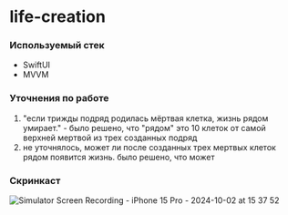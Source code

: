 # life-creation

### Используемый стек

- SwiftUI
- ﻿MVVM

### Уточнения по работе

1) "если трижды подряд родилась мёртвая клетка, жизнь рядом умирает." - было решено, что "рядом" это 10 клеток от самой верхней мертвой из трех созданных подряд
2) не уточнялось, может ли после созданных трех мертвых клеток рядом появится жизнь. было решено, что может

### Скринкаст

![Simulator Screen Recording - iPhone 15 Pro - 2024-10-02 at 15 37 52](https://github.com/user-attachments/assets/f28c0a2e-cda2-4928-bb02-bb105729f3be)

